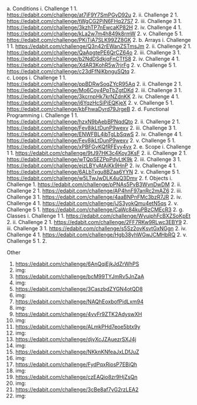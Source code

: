﻿a. Conditions
  i. Challenge 1
    1. https://edabit.com/challenge/at7jF9Y7SmPGyD92u
    2. 
  ii. Challenge 2
    1. https://edabit.com/challenge/tWgCG2PjN6FHq27S7
    2. 
  iii. Challenge 3
    1. https://edabit.com/challenge/3kzhTP7nEwcaKP82H
    2. 
  iv.  Challenge 4
    1. https://edabit.com/challenge/kLa2w7m4h849k8rmW
    2. 
  v.  Challenge 5
    1. https://edabit.com/challenge/PKiTjA7SLK99ZZ8GK
    2.
b. Arrays
  i. Challenge 1
    1. https://edabit.com/challenge/Q3n42rEWanZSTmsJm
    2. 
  ii. Challenge 2
    1. https://edabit.com/challenge/QaApgtePE6QrCZ64o
    2. 
  iii. Challenge 3
    1. https://edabit.com/challenge/b2NdDSdkjqFnCTfS8
    2. 
  iv.  Challenge 4
    1. https://edabit.com/challenge/XdAR3KohR5w7rjrFg
    2. 
  v.  Challenge 5
    1. https://edabit.com/challenge/c23dFfNiKbnguSQtq
    2.  
c. Loops
  i. Challenge 1
    1. https://edabit.com/challenge/ppBDRwSoqZYcR95Aq
    2. 
  ii. Challenge 2
    1. https://edabit.com/challenge/Mo6Coy4PpTbZgtDKd
    2. 
  iii. Challenge 3
    1. https://edabit.com/challenge/3kcrnpHk7krNZdnKK
    2. 
  iv.  Challenge 4
    1. https://edabit.com/challenge/i6YqzHcSiPiEQKjeX
    2. 
  v.  Challenge 5
    1. https://edabit.com/challenge/kbFhwaDyrd79JrgeB
    2. 
d. Functional Programming
  i. Challenge 1
    1. https://edabit.com/challenge/hzxN9bAebBPNqdQto
    2. 
  ii. Challenge 2
    1. https://edabit.com/challenge/Fev8jkLtDunP9wexv
    2. 
  iii. Challenge 3
    1. https://edabit.com/challenge/ENWFBL4jbTgLbSqwS
    2. 
  iv.  Challenge 4
    1. https://edabit.com/challenge/Fev8jkLtDunP9wexv
    2. 
  v.  Challenge 5
    1. https://edabit.com/challenge/xPBFGvKQfRFEyy4vx
    2. 
e. Scope
  i. Challenge 1
    1. https://edabit.com/challenge/9tJ97HK3c4Koy3KsF
    2. 
  ii. Challenge 2
    1. https://edabit.com/challenge/wTQpSEZPpPdyLtK9k
    2. 
  iii. Challenge 3
    1. https://edabit.com/challenge/ejzLBYvAtAiKk9HnP
    2. 
  iv.  Challenge 4
    1. https://edabit.com/challenge/6ALbTxgu8BZaa6YYN
    2. 
  v.  Challenge 5
    1. https://edabit.com/challenge/w5LTwJwDLK4uQ3Dmv
    2. 
f. Objects
  i. Challenge
    1. https://edabit.com/challenge/pPNAs5PvB3WvnDwDM
    2. 
  ii. Challenge 2
    1. https://edabit.com/challenge/AP4hnF97anRc2mAZ6
    2. 
  iii. Challenge 3
    1. https://edabit.com/challenge/4aaBNPnFMc3bzR7JR
    2. 
  iv.  Challenge 4
    1. https://edabit.com/challenge/jJS3yokQmu4etN5qs
    2. 
  v.  Challenge 5
    1. https://edabit.com/challenge/CaWc84kuPBzCMEcR3
    2. 
g. Classes
  i. Challenge 1
    1. https://edabit.com/challenge/WyuiphFcBXZSoKpEt
    2. 
  ii. Challenge 2
    1. https://edabit.com/challenge/2FF7RKw9RLwc3EBY9
    2. 
  iii. Challenge 3
    1. https://edabit.com/challenge/s5Sz2ovKsvtGxNGgn
    2. 
  iv.  Challenge 4
    1. https://edabit.com/challenge/Hgb38yhWGwJCMHbRQ
    2. 
  v.  Challenge 5
    1. 
    2. 

Other
  1. https://edabit.com/challenge/6AnQqiEjkJdZrWhPS
  1. img:
  2. https://edabit.com/challenge/bcM99TYJmRv5JnZaA
  2. img: 
  3. https://edabit.com/challenge/3CaszbdZYGN4otQD8
  3. img:
  4. https://edabit.com/challenge/NAQhEoxbofPidLxm94
  4. img:
  5. https://edabit.com/challenge/4vvFr9ZTK2AdyswXH
  5. img: 
  6. https://edabit.com/challenge/ALmkPHd7eoe5btx9y
  6. img: 
  7. https://edabit.com/challenge/djyXcJZAuezrSXJ4j
  7. img: 
  8. https://edabit.com/challenge/NKknKNfeaJxLDfJuZ
  8. img:
  9. https://edabit.com/challenge/FydPqxRiosP7EBiQh
  9. img: 
  10. https://edabit.com/challenge/czEAQio8zr9HjZsQn
  10. img:
  11. https://edabit.com/challenge/3cBe8af7yG2rzLEA2
  11. img: